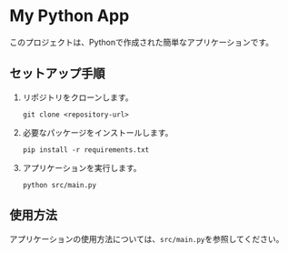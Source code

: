 # My Python App

このプロジェクトは、Pythonで作成された簡単なアプリケーションです。

## セットアップ手順

1. リポジトリをクローンします。
   ```
   git clone <repository-url>
   ```

2. 必要なパッケージをインストールします。
   ```
   pip install -r requirements.txt
   ```

3. アプリケーションを実行します。
   ```
   python src/main.py
   ```

## 使用方法

アプリケーションの使用方法については、`src/main.py`を参照してください。